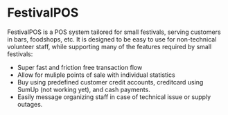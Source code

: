 # FestivalPOS
FestivalPOS is a POS system tailored for small festivals, serving customers in bars, foodshops, etc.
It is designed to be easy to use for non-technical volunteer staff, while supporting many of the features required by small festivals:

* Super fast and friction free transaction flow
* Allow for muliple points of sale with individual statistics
* Buy using predefined customer credit accounts, creditcard using SumUp (not working yet), and cash payments.
* Easily message organizing staff in case of technical issue or supply outages.
